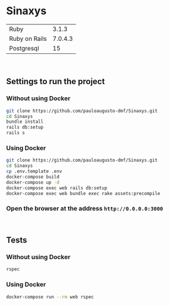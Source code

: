 # Sinaxys

<table>
    <tr>
        <td>Ruby</td>
        <td>3.1.3</td>
    </tr>
    <tr>
        <td>Ruby on Rails</td>
        <td>7.0.4.3</td>
    </tr>
    <tr>
        <td>Postgresql</td>
        <td>15</td>
    </tr>
</table>

<br>

## Settings to run the project

### Without using Docker

```bash
git clone https://github.com/pauloaugusto-dmf/Sinaxys.git
cd Sinaxys
bundle install
rails db:setup
rails s
```

### Using Docker


```bash
git clone https://github.com/pauloaugusto-dmf/Sinaxys.git
cd Sinaxys
cp .env.template .env
docker-compose build
docker-compose up -d
docker-compose exec web rails db:setup
docker-compose exec web bundle exec rake assets:precompile
```

### Open the browser at the address `http://0.0.0.0:3000`

<br>

## Tests

### Without using Docker

```bash
rspec
```

### Using Docker

```bash
docker-compose run --rm web rspec
```

 
